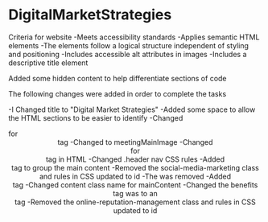 # DigitalMarketStrategies
Criteria for website
-Meets accessibility standards
-Applies semantic HTML elements
-The elements follow a logical structure independent of styling and positioning
-Includes accessible alt attributes in images
-Includes a descriptive title element

Added some hidden content to help differentiate sections of code

<!-- Header -->

<!-- Main content -->

<!-- Additional Content -->

<!-- Page Footer -->

The following changes were added in order to complete the tasks


-I Changed title to "Digital Market Strategies"
-Added some space to allow the HTML sections to be easier to identify
-Changed <div>  for <header> tag
-Changed to meetingMainImage
-Changed <div>  for <nav> tag in HTML
-Changed .header nav CSS rules
-Added <main> tag to group the main content
-Removed the social-media-marketing class and rules in CSS updated to id
-The </img> was removed
-Added <footer> tag
-Changed content class name for mainContent
-Changed the benefits <div> tag was to an <aside> tag
-Removed the online-reputation-management class and rules in CSS updated to id


 
